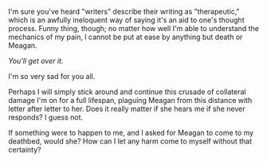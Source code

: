 I'm sure you've heard "writers" describe their writing as "therapeutic," which is an awfully ineloquent way of saying it's an aid to one's thought process. Funny thing, though; no matter how well I'm able to understand the mechanics of my pain, I cannot be put at ease by anything but death or Meagan.

*You'll get over it.*

I'm so very sad for you all.

Perhaps I will simply stick around and continue this crusade of collateral damage I'm on for a full lifespan, plaguing Meagan from this distance with letter after letter to her. Does it really matter if she hears me if she never responds? I guess not.

If something were to happen to me, and I asked for Meagan to come to my deathbed, would she? How can I let any harm come to myself without that certainty?